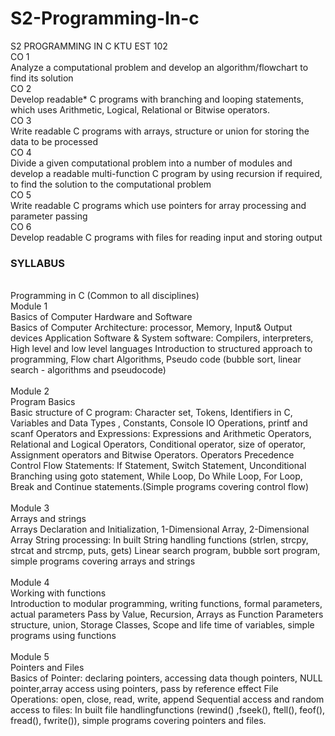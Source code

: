 # S2-Programming-In-c
S2 PROGRAMMING IN C KTU EST 102<br>
CO 1 <br>
Analyze a computational problem and develop an algorithm/flowchart to find its solution<br>
CO 2<br>
Develop readable* C programs with branching and looping statements, which uses
Arithmetic, Logical, Relational or Bitwise operators.<br>
CO 3<br>
Write readable C programs with arrays, structure or union for storing the data to be
processed<br>
CO 4 <br>
Divide a given computational problem into a number of modules and develop a readable
multi-function C program by using recursion if required, to find the solution to the
computational problem<br>
CO 5 <br>
Write readable C programs which use pointers for array processing and parameter passing<br>
CO 6 <br>
Develop readable C programs with files for reading input and storing output<br>

<h3>SYLLABUS</h3><br>
Programming in C (Common to all disciplines)<br>
Module 1<br>
Basics of Computer Hardware and Software<br>
Basics of Computer Architecture: processor, Memory, Input& Output devices
Application Software & System software: Compilers, interpreters, High level and low level languages
Introduction to structured approach to programming, Flow chart Algorithms, Pseudo code (bubble
sort, linear search - algorithms and pseudocode)<br>
<br>
Module 2<br>
Program Basics<br>
Basic structure of C program: Character set, Tokens, Identifiers in C, Variables and Data Types ,
Constants, Console IO Operations, printf and scanf
Operators and Expressions: Expressions and Arithmetic Operators, Relational and Logical Operators,
Conditional operator, size of operator, Assignment operators and Bitwise Operators. Operators
Precedence<br>
Control Flow Statements: If Statement, Switch Statement, Unconditional Branching using goto
statement, While Loop, Do While Loop, For Loop, Break and Continue statements.(Simple programs
covering control flow)<br>
<br>
Module 3<br>
Arrays and strings<br>
Arrays Declaration and Initialization, 1-Dimensional Array, 2-Dimensional Array
String processing: In built String handling functions (strlen, strcpy, strcat and strcmp, puts, gets)
Linear search program, bubble sort program, simple programs covering arrays and strings
<br><br>
Module 4<br>
Working with functions<br>
Introduction to modular programming, writing functions, formal parameters, actual parameters
Pass by Value, Recursion, Arrays as Function Parameters structure, union, Storage Classes, Scope
and life time of variables, simple programs using functions<br>
<br>
Module 5<br>
Pointers and Files<br>
Basics of Pointer: declaring pointers, accessing data though pointers, NULL pointer,array access
using pointers, pass by reference effect
File Operations: open, close, read, write, append
Sequential access and random access to files: In built file handlingfunctions (rewind() ,fseek(), ftell(),
feof(), fread(), fwrite()), simple programs covering pointers and files. <br>
